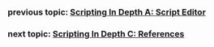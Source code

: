 ### previous topic: [Scripting In Depth A: Script Editor](ScriptEditor.md)

### next topic: [Scripting In Depth C: References](UsingReferences.md)
